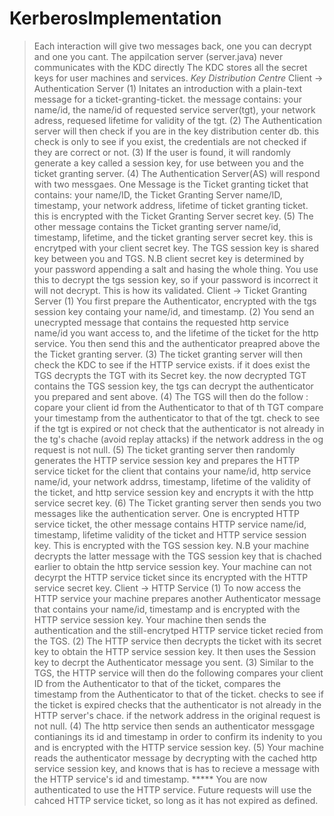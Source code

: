 # KerberosImplementation

> Each interaction will give two messages back, one you can decrypt and one you cant.
     The appilcation server (server.java) never communicates with the KDC directly
     The KDC stores all the secret keys for user machines and services.
      *Key Distribution Centre*
     Client -> Authentication Server 
          (1) Initates an introduction with a plain-text message for a ticket-granting-ticket.
              the message contains: your name/id, the name/id of requested service server(tgt), your network adress, 
              requesed lifetime for validity of the tgt.
          (2) The Authentication server will then check if you are in the key distribution center db. 
              this check is only to see if you exist, the credentials are not checked if they are correct or not.
          (3) If the user is found, it will randomly generate a key called a session key, for use between you 
              and the ticket granting server.
          (4) The Authentication Server(AS) will respond with two messgaes. One Message is the Ticket granting ticket 
              that contains:
              your name/ID, the Ticket Granting Server name/ID, timestamp, your network address, lifetime of ticket granting ticket.
              this is encrypted with the Ticket Granting Server secret key.
          (5) The other message contains the Ticket granting server name/id, timestamp, lifetime, and the ticket granting 
              server secret key.
              this is encrytped with your client secret key. The TGS session key is shared key between you and TGS.
     N.B client secret key is determined by your password appending a salt and hasing the whole thing. 
         You use this to decrypt the tgs session key, so if your password is incorrect it will not decrypt. 
          This is how its validated.
     Client -> Ticket Granting Server
           (1) You first prepare the Authenticator, encrypted with the tgs session key containg your name/id, and timestamp.
           (2) You send an unecrypted message that contains the requested http service name/id you want access to, 
               and the lifetime of the ticket for the http service.
               You then send this and the authenticator preapred above the the Ticket granting server.
           (3) The ticket granting server will then check the KDC to see if the HTTP service exists.
               if it does exist the TGS decrypts the TGT with its Secret key. the now decrypted TGT contains the TGS session key, the tgs can decrypt the authenticator you prepared and sent above.
           (4) The TGS will then do the follow : copare your client id from the Authenticator to that of th TGT
               compare your timestamp from the authenticator to that of the tgt.
               check to see if the tgt is expired or not
               check that the authenticator is not already in the tg's chache (avoid replay attacks)
               if the network address in the og request is not null.
           (5)  The ticket granting server then randomly generates the HTTP service session key and prepares the HTTP service ticket for the client that contains
                your name/id, http service name/id, your network addrss, timestamp, lifetime of the validity of the ticket, and http service session key and encrypts it with the http service secret key.
           (6) The Ticket granting server then sends you two messages like the authentication server.
               One is encrypted HTTP service ticket, the other message contains HTTP service name/id, timestamp, lifetime validity of the ticket and HTTP service session key. This is encrypted with the TGS session key.
     N.B your machine decrypts the latter message with the TGS session key that is chached earlier to obtain the http service session key.
          Your machine can not decyrpt the HTTP service ticket since its encrypted with the HTTP service secret key.
     Client -> HTTP Service
           (1) To now access the HTTP service your machine prepares another Authenticator message that contains
              your name/id, timestamp and is encrypted with the HTTP service session key. 
              Your machine then sends the authentication and the still-encrytped HTTP service ticket recied from the TGS.
           (2) The HTTP service then decrypts the ticket with its secret key to obtain the HTTP service session key. It then uses the Session key to decrpt the Authenticator message you sent.
           (3) Similar to the TGS, the HTTP service will then do the following
               compares your client ID from the Authenticator to that of the ticket,
               compares the timestamp from the Authenticator to that of the ticket.
               checks to see if the ticket is expired
               checks that the authenticator is not already in the HTTP server's chace.
               if the network address in the original request is not null.
           (4) The http service then sends an authenticator messgage contianings its id and timestamp in order to confirm its indenity to you and is encrypted with the HTTP service session key.
           (5) Your machine reads the authenticator message by decrypting with the cached http service session key, and knows that is has to recieve a message with the HTTP service's id and timestamp.
     ***** You are now authenticated to use the HTTP service. Future requests will use the cahced HTTP service ticket, so long as it has not expired as defined.
